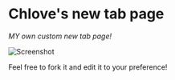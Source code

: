 # Chlove's new tab page
*MY own custom new tab page!*

![Screenshot](https://i.imgur.com/TF0A4a8.png)

Feel free to fork it and edit it to your preference!
